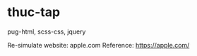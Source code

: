 # thuc-tap

pug-html,
scss-css,
jquery


Re-simulate website: apple.com
Reference: https://apple.com/
